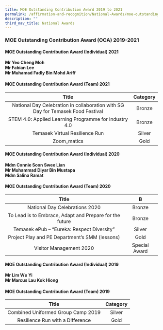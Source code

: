 ```yaml
---
title: MOE Outstanding Contribution Award 2019 to 2021
permalink: /affirmation-and-recognition/National-Awards/moe-outstanding-contribution-award-2019-to-2021
description: ""
third_nav_title: National Awards
---
```

### MOE Outstanding Contribution Award (OCA) 2019-2021

#### MOE Outstanding Contribution Award (Individual) 2021

**Mr Yeo Cheng Moh**<br>
**Mr Fabian Lee**<br>
**Mr Muhamad Fadly Bin Mohd Ariff** 

#### MOE Outstanding Contribution Award (Team) 2021

| Title 	| Category 	|
|:---:	|:---:	|
| National Day Celebration in collaboration with SG Day for Temasek Food Festival 	| Bronze 	|
| STEM 4.0: Applied Learning Programme for Industry 4.0 	| Bronze 	|
| Temasek Virtual Resilience Run 	| Silver 	|
| Zoom_matics 	| Gold 	|

#### MOE Outstanding Contribution Award (Individual) 2020
  
**Mdm Connie Soon Swee Lian**<br>
**Mr Muhammad Diyar Bin Mustapa**  <br>
**Mdm Salina Ramat**

#### MOE Outstanding Contribution Award (Team) 2020

| Title 	| B 	|
|:---:	|:---:	|
| National Day Celebrations 2020 	| Bronze 	|
| To Lead is to Embrace, Adapt and Prepare for the future 	| Bronze 	|
| Temasek ePub – “Eureka: Respect Diversity” 	| Silver 	|
| Project Play and PE Department’s SMM (lessons) 	| Gold 	|
| Visitor Management 2020 	| Special Award 	|

#### MOE Outstanding Contribution Award (Individual) 2019

**Mr Lim Wu Yi**<br>
**Mr Marcus Lau Kok Hiong**  <br>

#### MOE Outstanding Contribution Award (Team) 2019

| Title 	| Category 	|
|:---:	|:---:	|
| Combined Uniformed Group Camp 2019 	| Silver 	|
| Resilience Run with a Difference	 	| Gold 	|